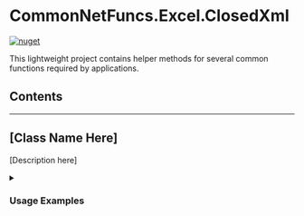 # CommonNetFuncs.Excel.ClosedXml

[![nuget](https://img.shields.io/nuget/dt/CommonNetFuncs.Excel.ClosedXml)](https://www.nuget.org/packages/CommonNetFuncs.Excel.ClosedXml/)

This lightweight project contains helper methods for several common functions required by applications.

## Contents

<!-- - [Class Name](#) -->

---

## [Class Name Here]

[Description here]

<details>
<summary><h3>Usage Examples</h3></summary>

#### [MethodNameHere]

```cs
//Code here
```

</details>
